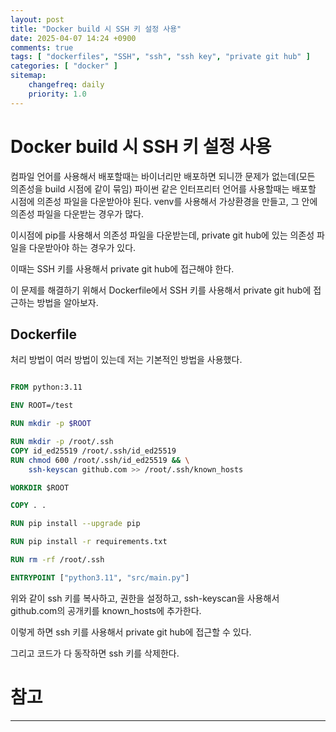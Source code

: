 ```yaml
---
layout: post
title: "Docker build 시 SSH 키 설정 사용"
date: 2025-04-07 14:24 +0900
comments: true
tags: [ "dockerfiles", "SSH", "ssh", "ssh key", "private git hub" ]
categories: [ "docker" ]
sitemap:
    changefreq: daily
    priority: 1.0
---
```


# Docker build 시 SSH 키 설정 사용

컴파일 언어를 사용해서 배포할때는 바이너리만 배포하면 되니깐 문제가 없는데(모든 의존성을 build 시점에 같이 묶임)
파이썬 같은 인터프리터 언어를 사용할때는 배포할 시점에 의존성 파일을 다운받아야 된다. 
venv를 사용해서 가상환경을 만들고, 그 안에 의존성 파일을 다운받는 경우가 많다.

이시점에 pip를 사용해서 의존성 파일을 다운받는데, private git hub에 있는 의존성 파일을 다운받아야 하는 경우가 있다.

이때는 SSH 키를 사용해서 private git hub에 접근해야 한다.

이 문제를 해결하기 위해서 Dockerfile에서 SSH 키를 사용해서 private git hub에 접근하는 방법을 알아보자.

## Dockerfile

처리 방법이 여러 방법이 있는데 저는 기본적인 방법을 사용했다.

```dockerfile

FROM python:3.11

ENV ROOT=/test

RUN mkdir -p $ROOT

RUN mkdir -p /root/.ssh
COPY id_ed25519 /root/.ssh/id_ed25519
RUN chmod 600 /root/.ssh/id_ed25519 && \
    ssh-keyscan github.com >> /root/.ssh/known_hosts

WORKDIR $ROOT

COPY . .

RUN pip install --upgrade pip

RUN pip install -r requirements.txt

RUN rm -rf /root/.ssh

ENTRYPOINT ["python3.11", "src/main.py"]

```

위와 같이 ssh 키를 복사하고, 권한을 설정하고, ssh-keyscan을 사용해서 github.com의 공개키를 known_hosts에 추가한다.

이렇게 하면 ssh 키를 사용해서 private git hub에 접근할 수 있다.

그리고 코드가 다 동작하면 ssh 키를 삭제한다.

# 참고

-----
